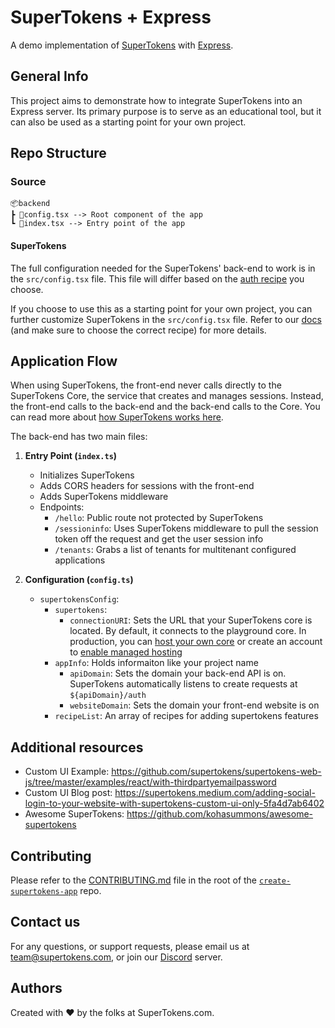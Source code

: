 # SuperTokens + Express

A demo implementation of [SuperTokens](https://supertokens.com/) with [Express](https://expressjs.com/).

## General Info

This project aims to demonstrate how to integrate SuperTokens into an Express server. Its primary purpose is to serve as an educational tool, but it can also be used as a starting point for your own project.

## Repo Structure

### Source

```
📦backend
┣ 📜config.tsx --> Root component of the app
┗ 📜index.tsx --> Entry point of the app
```

#### SuperTokens

The full configuration needed for the SuperTokens' back-end to work is in the `src/config.tsx` file. This file will differ based on the [auth recipe](https://supertokens.com/docs/guides) you choose.

If you choose to use this as a starting point for your own project, you can further customize SuperTokens in the `src/config.tsx` file. Refer to our [docs](https://supertokens.com/docs) (and make sure to choose the correct recipe) for more details.

## Application Flow

When using SuperTokens, the front-end never calls directly to the SuperTokens Core, the service that creates and manages sessions. Instead, the front-end calls to the back-end and the back-end calls to the Core. You can read more about [how SuperTokens works here](https://supertokens.com/docs/thirdpartyemailpassword/architecture).

The back-end has two main files:

1. **Entry Point (`index.ts`)**

    - Initializes SuperTokens
    - Adds CORS headers for sessions with the front-end
    - Adds SuperTokens middleware
    - Endpoints:
        - `/hello`: Public route not protected by SuperTokens
        - `/sessioninfo`: Uses SuperTokens middleware to pull the session token off the request and get the user session info
        - `/tenants`: Grabs a list of tenants for multitenant configured applications

2. **Configuration (`config.ts`)**
    - `supertokensConfig`:
        - `supertokens`:
            - `connectionURI`: Sets the URL that your SuperTokens core is located. By default, it connects to the playground core. In production, you can [host your own core](https://supertokens.com/docs/thirdpartyemailpassword/pre-built-ui/setup/core/with-docker) or create an account to [enable managed hosting](https://supertokens.com/dashboard-saas)
        - `appInfo`: Holds informaiton like your project name
            - `apiDomain`: Sets the domain your back-end API is on. SuperTokens automatically listens to create requests at `${apiDomain}/auth`
            - `websiteDomain`: Sets the domain your front-end website is on
        - `recipeList`: An array of recipes for adding supertokens features

## Additional resources

-   Custom UI Example: https://github.com/supertokens/supertokens-web-js/tree/master/examples/react/with-thirdpartyemailpassword
-   Custom UI Blog post: https://supertokens.medium.com/adding-social-login-to-your-website-with-supertokens-custom-ui-only-5fa4d7ab6402
-   Awesome SuperTokens: https://github.com/kohasummons/awesome-supertokens

## Contributing

Please refer to the [CONTRIBUTING.md](https://github.com/supertokens/create-supertokens-app/blob/master/CONTRIBUTING.md) file in the root of the [`create-supertokens-app`](https://github.com/supertokens/create-supertokens-app) repo.

## Contact us

For any questions, or support requests, please email us at team@supertokens.com, or join our [Discord](https://supertokens.com/discord) server.

## Authors

Created with :heart: by the folks at SuperTokens.com.
